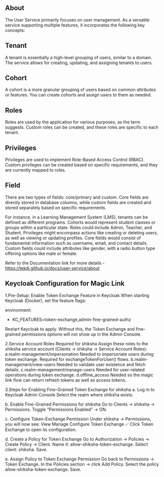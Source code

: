 ## About
The User Service primarily focuses on user management. As a versatile service supporting multiple features, it incorporates the following key concepts:

## Tenant
A tenant is essentially a high-level grouping of users, similar to a domain. The service allows for creating, updating, and assigning tenants to users.

## Cohort
A cohort is a more granular grouping of users based on common attributes or features. You can create cohorts and assign users to them as needed.

## Roles
Roles are used by the application for various purposes, as the term suggests. Custom roles can be created, and these roles are specific to each tenant.

## Privileges
Privileges are used to implement Role-Based Access Control (RBAC). Custom privileges can be created based on specific requirements, and they are currently mapped to roles.

## Field
There are two types of fields: core/primary and custom. Core fields are directly stored in database columns, while custom fields are created and stored separately based on specific requirements.

For instance, in a Learning Management System (LMS), tenants can be defined as different programs. Cohorts would represent student classes or groups within a particular state. Roles could include Admin, Teacher, and Student. Privileges might encompass actions like creating or deleting users, as well as viewing or updating profiles. Core fields would consist of fundamental information such as username, email, and contact details. Custom fields could include attributes like gender, with a radio button type offering options like male or female.

Refer to the Documentation link for more details - https://tekdi.github.io/docs/user-service/about

## Keycloak Configuration for Magic Link 
1.Pre-Setup: Enable Token Exchange Feature in Keycloak
When starting Keycloak (Docker), set the feature flags:

environment:
  - KC_FEATURES=token-exchange,admin-fine-grained-authz

Restart Keycloak to apply.
 Without this, the Token Exchange and fine-grained permissions options will not show up in the Admin Console.

2.Service Account Roles Required for shiksha
Assign these roles to the shiksha service account (Clients → shiksha → Service Account Roles):
a.realm-management/impersonation
Needed to impersonate users during token exchange.
Required for exchangeTokenForUser() flows.
b.realm-management/view-users
Needed to validate user existence and fetch details.
c.realm-management/manage-users
Needed for user-related operations during token exchange.
d.offline_access
Needed so the magic link flow can return refresh tokens as well as access tokens.

3.Steps for Enabling Fine-Grained Token Exchange for shiksha
a. Log in to Keycloak Admin Console
Select the realm where shiksha exists.

b. Enable Fine-Grained Permissions for shiksha
Go to Clients → shiksha → Permissions.
Toggle “Permissions Enabled” → ON.

c. Configure Token-Exchange Permission
Under shiksha → Permissions, you will now see:
View
Manage
Configure
Token Exchange ✅
Click Token Exchange to open its configuration.

d. Create a Policy for Token Exchange
Go to Authorization → Policies → Create Policy → Client.
Name it: allow-shiksha-token-exchange.
Select client: shiksha.
Save.

e. Assign Policy to Token Exchange Permission
Go back to Permissions → Token Exchange.
In the Policies section → click Add Policy.
Select the policy allow-shiksha-token-exchange.
Save.



